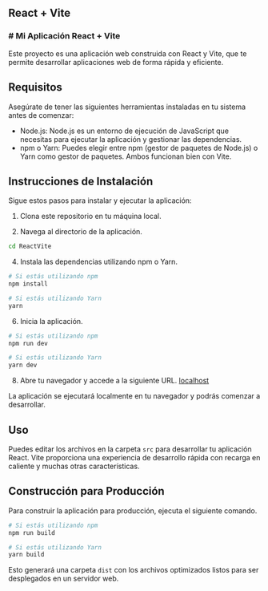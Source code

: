 ## React + Vite

### # Mi Aplicación React + Vite

Este proyecto es una aplicación web construida con React y Vite, que te permite desarrollar aplicaciones web de forma rápida y eficiente.

## Requisitos

Asegúrate de tener las siguientes herramientas instaladas en tu sistema antes de comenzar:

- Node.js: Node.js es un entorno de ejecución de JavaScript que necesitas para ejecutar la aplicación y gestionar las dependencias.
- npm o Yarn: Puedes elegir entre npm (gestor de paquetes de Node.js) o Yarn como gestor de paquetes. Ambos funcionan bien con Vite.

## Instrucciones de Instalación

Sigue estos pasos para instalar y ejecutar la aplicación:

1. Clona este repositorio en tu máquina local.

2. Navega al directorio de la aplicación.
```bash
cd ReactVite
```

4. Instala las dependencias utilizando npm o Yarn.
```bash
# Si estás utilizando npm
npm install

# Si estás utilizando Yarn
yarn
```

6. Inicia la aplicación.
```bash
# Si estás utilizando npm
npm run dev

# Si estás utilizando Yarn
yarn dev
```

8. Abre tu navegador y accede a la siguiente URL.
[localhost](http://localhost:3000)

La aplicación se ejecutará localmente en tu navegador y podrás comenzar a desarrollar.

## Uso

Puedes editar los archivos en la carpeta `src` para desarrollar tu aplicación React. Vite proporciona una experiencia de desarrollo rápida con recarga en caliente y muchas otras características.

## Construcción para Producción

Para construir la aplicación para producción, ejecuta el siguiente comando.
```bash
# Si estás utilizando npm
npm run build

# Si estás utilizando Yarn
yarn build
```
Esto generará una carpeta `dist` con los archivos optimizados listos para ser desplegados en un servidor web.

